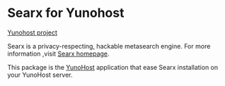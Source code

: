 Searx for Yunohost
==================

[Yunohost project](https://yunohost.org/#/)

Searx is a privacy-respecting, hackable metasearch engine. 
For more information ,visit [Searx homepage](https://asciimoo.github.io/searx/).

This package is the [YunoHost](https://yunohost.org) application that ease
Searx installation on your YunoHost server.
